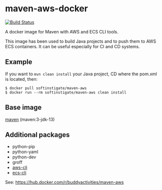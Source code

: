 # maven-aws-docker

[![Build Status](https://travis-ci.com/BUDDY-Activities/maven-aws-docker.svg?branch=master)](https://travis-ci.com/BUDDY-Activities/maven-aws-docker)

A docker image for Maven with AWS and ECS CLI tools.

This image has been used to build Java projects and to push them to AWS ECS containers. It can be useful especially for CI and CD systems.

## Example ##

If you want to `mvn clean install` your Java project, CD where the pom.xml is located, then:

```
$ docker pull softinstigate/maven-aws
$ docker run --rm softinstigate/maven-aws clean install
```

## Base image ##

[maven](https://hub.docker.com/r/library/maven/) (maven:3-jdk-13)

## Additional packages ##

 - python-pip
 - python-yaml
 - python-dev
 - groff
 - [aws-cli](http://docs.aws.amazon.com/cli/latest/userguide/cli-chap-welcome.html)
 - [ecs-cli](http://docs.aws.amazon.com/AmazonECS/latest/developerguide/ECS_CLI.html)

See: https://hub.docker.com/r/buddyactivities/maven-aws
